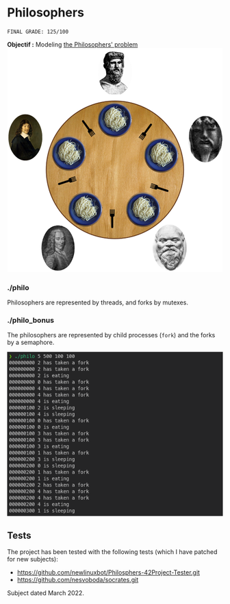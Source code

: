 # Philosophers
```
FINAL GRADE: 125/100
```

**Objectif :** Modeling [the Philosophers' problem](https://en.wikipedia.org/wiki/Dining_philosophers_problem)
![Philosopher problem illustration from Wikipedia](illustration.png)

### **./philo**
Philosophers are represented by threads, and forks by mutexes.

### **./philo_bonus**
The philosophers are represented by child processes (`fork`) and the forks by a semaphore.

![exmaple of the program running](program-example.png)

## Tests
The project has been tested with the following tests (which I have patched for new subjects):
- https://github.com/newlinuxbot/Philosphers-42Project-Tester.git
- https://github.com/nesvoboda/socrates.git

Subject dated March 2022.
